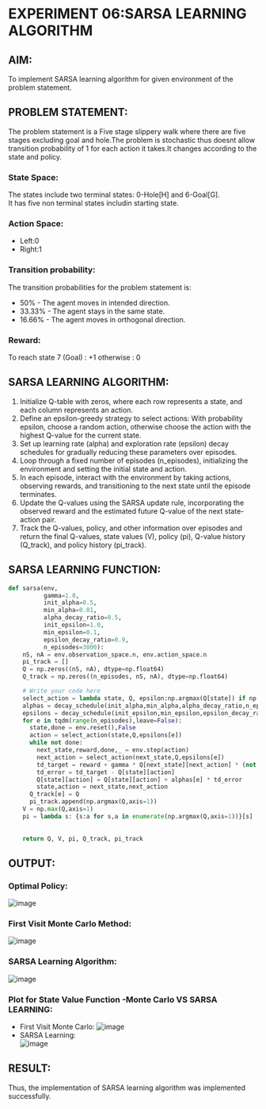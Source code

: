 # EXPERIMENT 06:SARSA LEARNING ALGORITHM

## AIM:
To implement SARSA learning algorithm for given environment of the problem statement.

## PROBLEM STATEMENT:
The problem statement is a Five stage slippery walk where there are five stages excluding goal and hole.The problem is stochastic thus doesnt allow transition probability of 1 for each action it takes.It changes according to the state and policy.
### State Space:
The states include two terminal states: 0-Hole[H] and 6-Goal[G].  
It has five non terminal states includin starting state.
### Action Space:
* Left:0
* Right:1
### Transition probability:
The transition probabilities for the problem statement is:
* 50% - The agent moves in intended direction.
* 33.33% - The agent stays in the same state.
* 16.66% - The agent moves in orthogonal direction.
### Reward:
To reach state 7 (Goal) : +1
otherwise : 0


## SARSA LEARNING ALGORITHM:
1. Initialize Q-table with zeros, where each row represents a state, and each column represents an action.
2. Define an epsilon-greedy strategy to select actions: With probability epsilon, choose a random action, otherwise choose the action with the highest Q-value for the current state.
3. Set up learning rate (alpha) and exploration rate (epsilon) decay schedules for gradually reducing these parameters over episodes.
4. Loop through a fixed number of episodes (n_episodes), initializing the environment and setting the initial state and action.
5. In each episode, interact with the environment by taking actions, observing rewards, and transitioning to the next state until the episode terminates.
6. Update the Q-values using the SARSA update rule, incorporating the observed reward and the estimated future Q-value of the next state-action pair.
7. Track the Q-values, policy, and other information over episodes and return the final Q-values, state values (V), policy (pi), Q-value history (Q_track), and policy history (pi_track).



## SARSA LEARNING FUNCTION:
```python
def sarsa(env,
          gamma=1.0,
          init_alpha=0.5,
          min_alpha=0.01,
          alpha_decay_ratio=0.5,
          init_epsilon=1.0,
          min_epsilon=0.1,
          epsilon_decay_ratio=0.9,
          n_episodes=3000):
    nS, nA = env.observation_space.n, env.action_space.n
    pi_track = []
    Q = np.zeros((nS, nA), dtype=np.float64)
    Q_track = np.zeros((n_episodes, nS, nA), dtype=np.float64)

    # Write your code here
    select_action = lambda state, Q, epsilon:np.argmax(Q[state]) if np.random.random() > epsilon else np.random.randint(len(Q[state]))
    alphas = decay_schedule(init_alpha,min_alpha,alpha_decay_ratio,n_episodes)
    epsilons = decay_schedule(init_epsilon,min_epsilon,epsilon_decay_ratio,n_episodes)
    for e in tqdm(range(n_episodes),leave=False):
      state,done = env.reset(),False
      action = select_action(state,Q,epsilons[e])
      while not done:
        next_state,reward,done,_ = env.step(action)
        next_action = select_action(next_state,Q,epsilons[e])
        td_target = reward + gamma * Q[next_state][next_action] * (not done)
        td_error = td_target - Q[state][action]
        Q[state][action] = Q[state][action] + alphas[e] * td_error
        state,action = next_state,next_action
      Q_track[e] = Q
      pi_track.append(np.argmax(Q,axis=1))
    V = np.max(Q,axis=1)
    pi = lambda s: {s:a for s,a in enumerate(np.argmax(Q,axis=1))}[s]
    
    
    return Q, V, pi, Q_track, pi_track
```

## OUTPUT:
### Optimal Policy:
![image](https://github.com/Rithigasri/Reinforcement-Learning/assets/93427256/a7b783a5-017b-426d-9456-ee86254c3f95)
### First Visit Monte Carlo Method:
![image](https://github.com/Rithigasri/Reinforcement-Learning/assets/93427256/baac74dd-3d21-4df3-ac64-80a26b8f44d6)
### SARSA Learning Algorithm:
![image](https://github.com/Rithigasri/Reinforcement-Learning/assets/93427256/17497297-e1a9-4a9a-8576-7d48aaa970f4)

### Plot for State Value Function -Monte Carlo VS SARSA LEARNING:
* First Visit Monte Carlo:
  ![image](https://github.com/Rithigasri/Reinforcement-Learning/assets/93427256/30f4e04f-0bcf-4957-b3cf-376504fb5904)
* SARSA Learning:  
![image](https://github.com/Rithigasri/Reinforcement-Learning/assets/93427256/1791a55c-7f7b-4e65-a966-51377be9f1f5)

## RESULT:
Thus, the implementation of SARSA learning algorithm was implemented successfully.
